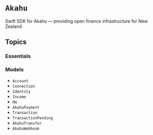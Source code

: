 # ``Akahu``

Swift SDK for Akahu — providing open finance infrastructure for New Zealand


## Topics
                
### Essentials

### Models

- ``Account``
- ``Connection``
- ``Identity``
- ``Income``
- ``Me``
- ``AkahuPayment``
- ``Transaction``
- ``TransactionPending``
- ``AkahuTransfer``
- ``AkahuWebhook``

